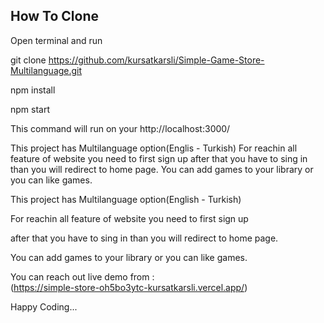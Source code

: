 ## How To Clone

Open terminal and run

git clone https://github.com/kursatkarsli/Simple-Game-Store-Multilanguage.git

npm install

npm start

This command will run on your http://localhost:3000/

This project has Multilanguage option(Englis - Turkish)
For reachin all feature of website you need to first sign up 
after that you have to sing in than you will redirect to home page.
You can add games to your library or you can like games.

This project has Multilanguage option(English - Turkish)

For reachin all feature of website you need to first sign up 

after that you have to sing in than you will redirect to home page.

You can add games to your library or you can like games.


You can reach out live demo from : <br/>
(https://simple-store-oh5bo3ytc-kursatkarsli.vercel.app/)

Happy Coding... 


